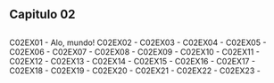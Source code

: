 ## Capitulo 02 

##

C02EX01 - Alo, mundo!
C02EX02 - 
C02EX03 - 
C02EX04 - 
C02EX05 - 
C02EX06 - 
C02EX07 - 
C02EX08 - 
C02EX09 - 
C02EX10 - 
C02EX11 - 
C02EX12 - 
C02EX13 - 
C02EX14 - 
C02EX15 - 
C02EX16 -
C02EX17 - 
C02EX18 - 
C02EX19 -
C02EX20 - 
C02EX21 - 
C02EX22 - 
C02EX23 -

